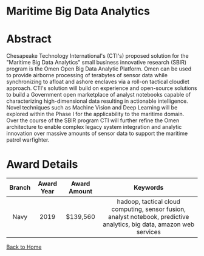 
Maritime Big Data Analytics
===========================

# Abstract


Chesapeake Technology International's (CTI's) proposed solution for the "Maritime Big Data Analytics" small business innovative research (SBIR) program is the Omen Open Big Data Analytic Platform. Omen can be used to provide airborne processing of terabytes of sensor data while synchronizing to afloat and ashore enclaves via a roll-on tactical cloudlet approach. CTI's solution will build on experience and open-source solutions to build a Government open marketplace of analyst notebooks capable of characterizing high-dimensional data resulting in actionable intelligence. Novel techniques such as Machine Vision and Deep Learning will be explored within the Phase I for the applicability to the maritime domain. Over the course of the SBIR program CTI will further refine the Omen architecture to enable complex legacy system integration and analytic innovation over massive amounts of sensor data to support the maritime patrol warfighter.  

# Award Details

|Branch|Award Year|Award Amount|Keywords|
| :---: | :---: | :---: | :---: |
|Navy|2019|$139,560|hadoop, tactical cloud computing, sensor fusion, analyst notebook, predictive analytics, big data, amazon web services|
  
  


[Back to Home](https://github.com/chrischow/dod_sbir_awards/Reports/JH/#2019)